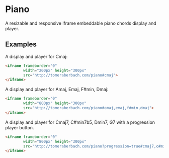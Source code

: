 # Piano
A resizable and responsive iframe embeddable piano chords display and player.

## Examples
A display and player for Cmaj:
```html
<iframe frameborder="0"
        width="200px" height="300px"
        src="http://tomeraberbach.com/piano#cmaj">
</iframe>
```

A display and player for Amaj, Emaj, F#min, Dmaj:
```html
<iframe frameborder="0"
        width="800px" height="300px"
        src="http://tomeraberbach.com/piano#amaj,emaj,f#min,dmaj">
</iframe>
```

A display and player for Cmaj7, C#min7b5, Dmin7, G7 with a progression player button.
```html
<iframe frameborder="0"
        width="800px" height="300px"
        src="http://tomeraberbach.com/piano?progression=true#cmaj7,c#min7b5,dmin7,g7">
</iframe>
```
